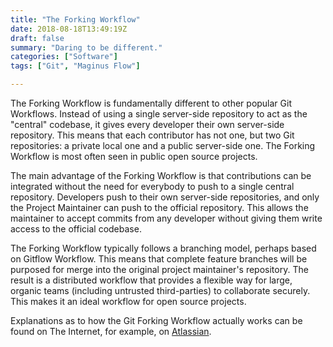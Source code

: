 ```yaml
---
title: "The Forking Workflow"
date: 2018-08-18T13:49:19Z
draft: false
summary: "Daring to be different."
categories: ["Software"]
tags: ["Git", "Maginus Flow"]

---
```

The Forking Workflow is fundamentally different to other popular Git Workflows. Instead of 
using a single server-side repository to act as the "central" codebase, it gives every developer 
their own server-side repository. This means that each contributor has not one, but two Git 
repositories: a private local one and a public server-side one. The Forking Workflow is 
most often seen in public open source projects.

The main advantage of the Forking Workflow is that contributions can be integrated without 
the need for everybody to push to a single central repository. Developers push to their own 
server-side repositories, and only the Project Maintainer can push to the official 
repository. This allows the maintainer to accept commits from any developer without 
giving them write access to the official codebase.

The Forking Workflow typically follows a branching model, perhaps based on Gitflow Workflow. 
This means that complete feature branches will be purposed for merge into the original 
project maintainer's repository. The result is a distributed workflow that provides a 
flexible way for large, organic teams (including untrusted third-parties) to collaborate 
securely. This makes it an ideal workflow for open source projects.

Explanations as to how the Git Forking Workflow actually works can be found on The Internet, 
for example, on [Atlassian](https://www.atlassian.com/git/tutorials/comparing-workflows/forking-workflow).
